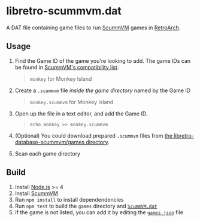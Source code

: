 # libretro-scummvm.dat

A DAT file containing game files to run [ScummVM](http://scummvm.org) games in [RetroArch](http://www.libretro.com/).

## Usage

1. Find the Game ID of the game you're looking to add. The game IDs can be found in [ScummVM's compatibility list](http://scummvm.org/compatibility).
    > `monkey` for Monkey Island

2. Create a `.scummvm` file *inside the game directory* named by the Game ID
    > `monkey.scummvm` for Monkey Island

3. Open up the file in a text editor, and add the Game ID.
    > `echo monkey >> monkey.scummvm`

4. (Optional) You could download prepared `.scummvm` files from [the libretro-database-scummvm/games directory](games).

5. Scan each game directory

## Build

1. Install [Node.js](https://nodejs.org/en/) >= 4
1. Install [ScummVM](http://scummvm.org)
1. Run `npm install` to install dependendencies
1. Run `npm test` to build the `games` directory and [`ScummVM.dat`](ScummVM.dat)
1. If the game is not listed, you can add it by editing the [`games.json`](games.json) file

